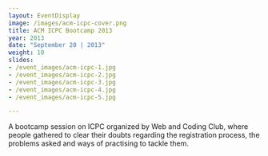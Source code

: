 ```yaml
---
layout: EventDisplay
image: /images/acm-icpc-cover.png
title: ACM ICPC Bootcamp 2013
year: 2013
date: "September 20 | 2013"
weight: 10
slides:
- /event_images/acm-icpc-1.jpg
- /event_images/acm-icpc-2.jpg
- /event_images/acm-icpc-3.jpg
- /event_images/acm-icpc-4.jpg
- /event_images/acm-icpc-5.jpg

---
```

A bootcamp session on ICPC organized by Web and Coding Club, where people gathered to clear their doubts regarding the registration process, the problems asked and ways of practising to tackle them.


